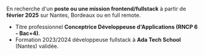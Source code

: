 En recherche d'un **poste ou une mission frontend/fullstack** à partir de **février 2025** sur Nantes, Bordeaux ou en full remote. 

- Titre professionnel **Conceptrice Développeuse d'Applications (RNCP 6 - Bac+4)**.
- Formation 2023/2024 développeuse fullstack à **Ada Tech School** (Nantes) validée.
